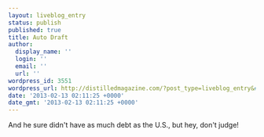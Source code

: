 ```yaml
---
layout: liveblog_entry
status: publish
published: true
title: Auto Draft
author:
  display_name: ''
  login: ''
  email: ''
  url: ''
wordpress_id: 3551
wordpress_url: http://distilledmagazine.com/?post_type=liveblog_entry&#038;p=3551
date: '2013-02-13 02:11:25 +0000'
date_gmt: '2013-02-13 02:11:25 +0000'
---
```

<p>And he sure didn't have as much debt as the U.S., but hey, don't judge!</p>
